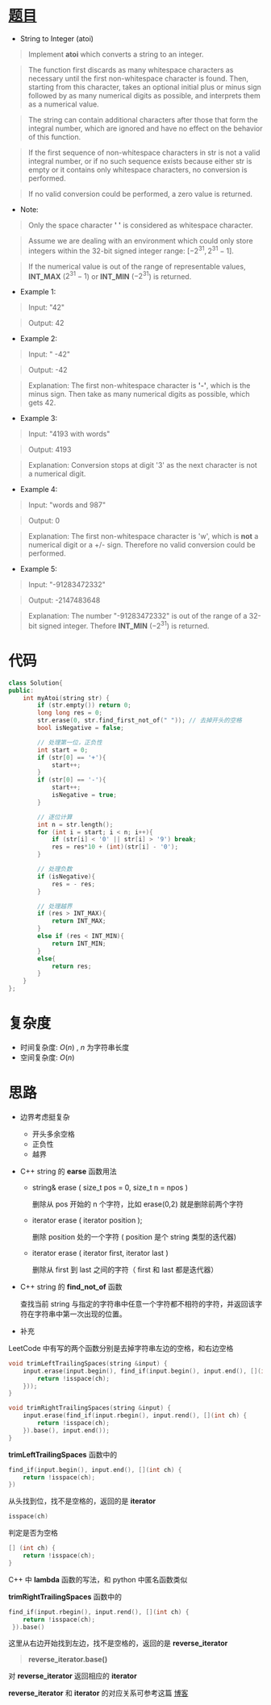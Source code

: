 # [题目](https://leetcode.com/problems/string-to-integer-atoi/)

* String to Integer (atoi)

> Implement **atoi** which converts a string to an integer.

> The function first discards as many whitespace characters as necessary until the first non-whitespace character is found. Then, starting from this character, takes an optional initial plus or minus sign followed by as many numerical digits as possible, and interprets them as a numerical value.

> The string can contain additional characters after those that form the integral number, which are ignored and have no effect on the behavior of this function.

> If the first sequence of non-whitespace characters in str is not a valid integral number, or if no such sequence exists because either str is empty or it contains only whitespace characters, no conversion is performed.

> If no valid conversion could be performed, a zero value is returned.

* Note:
    
> Only the space character **' '** is considered as whitespace character.

> Assume we are dealing with an environment which could only store integers 
within the 32-bit signed integer range: $[−2^{31}, 2^{31} − 1]$. 

> If the numerical value is out of the range of representable values, **INT_MAX** ($2^{31} − 1$) or **INT_MIN** ($−2^{31}$) is returned.


* Example 1:

> Input: "42"

> Output: 42

* Example 2:

> Input: "   -42"

> Output: -42

> Explanation: The first non-whitespace character is **'-'**, which is the minus sign. Then take as many numerical digits as possible, which gets 42.

* Example 3:

> Input: "4193 with words"

> Output: 4193

> Explanation: Conversion stops at digit '3' as the next character is not a numerical digit.

* Example 4:

> Input: "words and 987"

> Output: 0

> Explanation: The first non-whitespace character is 'w', which is **not** a numerical digit or a +/- sign. Therefore no valid conversion could be performed.

* Example 5:

> Input: "-91283472332"

> Output: -2147483648

> Explanation: The number "-91283472332" is out of the range of a 32-bit signed integer. Thefore **INT_MIN** ($−2^31$) is returned.

# 代码

```cpp
class Solution{
public:
    int myAtoi(string str) {
        if (str.empty()) return 0;
        long long res = 0;
        str.erase(0, str.find_first_not_of(" ")); // 去掉开头的空格
        bool isNegative = false;

        // 处理第一位，正负性
        int start = 0;
        if (str[0] == '+'){
            start++;
        }
        if (str[0] == '-'){
            start++;
            isNegative = true;
        }

        // 逐位计算
        int n = str.length();
        for (int i = start; i < n; i++){
            if (str[i] < '0' || str[i] > '9') break;
            res = res*10 + (int)(str[i] - '0');
        }

        // 处理负数
        if (isNegative){
            res = - res;
        }

        // 处理越界
        if (res > INT_MAX){
            return INT_MAX;
        }
        else if (res < INT_MIN){
            return INT_MIN;
        }
        else{
            return res;
        }
    }
};
```

# 复杂度
* 时间复杂度: $O(n)$ , $n$ 为字符串长度
* 空间复杂度: $O(n)$

# 思路
* 边界考虑挺复杂
    * 开头多余空格
    * 正负性
    * 越界 
* C++ string 的 **earse** 函数用法
    * string& erase ( size_t pos = 0, size_t n = npos ) 
      
      删除从 pos 开始的 n 个字符，比如 erase(0,2) 就是删除前两个字符
    * iterator erase ( iterator position );
       
       删除 position 处的一个字符 ( position 是个 string 类型的迭代器)
   * iterator erase ( iterator first, iterator last )
   
       删除从 first 到 last 之间的字符（ first 和 last 都是迭代器）
* C++ string 的 **find\_not\_of** 函数
   
   查找当前 string 与指定的字符串中任意一个字符都不相符的字符，并返回该字符在字符串中第一次出现的位置。
   
* 补充

LeetCode 中有写的两个函数分别是去掉字符串左边的空格，和右边空格

```cpp
void trimLeftTrailingSpaces(string &input) {
    input.erase(input.begin(), find_if(input.begin(), input.end(), [](int ch) {
        return !isspace(ch);
    }));
}

void trimRightTrailingSpaces(string &input) {
    input.erase(find_if(input.rbegin(), input.rend(), [](int ch) {
        return !isspace(ch);
    }).base(), input.end());
}
```
**trimLeftTrailingSpaces** 函数中的
```cpp
find_if(input.begin(), input.end(), [](int ch) {
    return !isspace(ch); 
})
```
   
从头找到位，找不是空格的，返回的是 **iterator**
      
```cpp
isspace(ch) 
```

判定是否为空格
 
```cpp
[] (int ch) {
    return !isspace(ch);
}
```
      
 C++ 中 **lambda** 函数的写法，和 python 中匿名函数类似
      
**trimRightTrailingSpaces** 函数中的

```cpp
find_if(input.rbegin(), input.rend(), [](int ch) { 
    return !isspace(ch); 
 }).base()
```

这里从右边开始找到左边，找不是空格的，返回的是 **reverse_iterator**

> **reverse_iterator.base()**

对 **reverse_iterator** 返回相应的 **iterator**

**reverse_iterator** 和 **iterator** 的对应关系可参考这篇 [博客](https://blog.csdn.net/qq_22194315/article/details/57144854)
